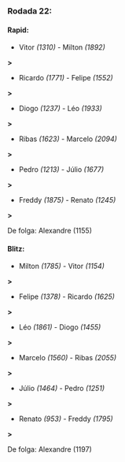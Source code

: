 ### Rodada 22:

#### Rapid:

* Vitor *(1310)*     -     Milton *(1892)*

 **>** 
* Ricardo *(1771)*     -     Felipe *(1552)*

 **>** 
* Diogo *(1237)*     -     Léo *(1933)*

 **>** 
* Ribas *(1623)*     -     Marcelo *(2094)*

 **>** 
* Pedro *(1213)*     -     Júlio *(1677)*

 **>** 
* Freddy *(1875)*     -     Renato *(1245)*

 **>** 

De folga: Alexandre (1155)

#### Blitz:

* Milton *(1785)*     -     Vitor *(1154)*

 **>** 
* Felipe *(1378)*     -     Ricardo *(1625)*

 **>** 
* Léo *(1861)*     -     Diogo *(1455)*

 **>** 
* Marcelo *(1560)*     -     Ribas *(2055)*

 **>** 
* Júlio *(1464)*     -     Pedro *(1251)*

 **>** 
* Renato *(953)*     -     Freddy *(1795)*

 **>** 

De folga: Alexandre (1197)

